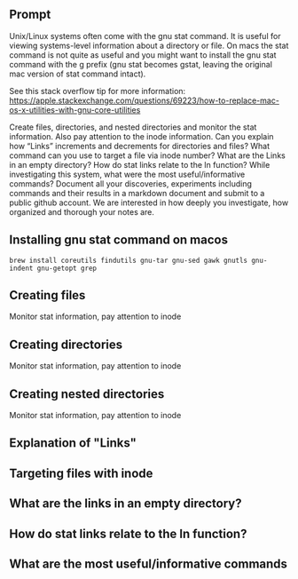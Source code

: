 ## Prompt
Unix/Linux systems often come with the gnu stat command. It is useful for viewing systems-level information about a directory or file. On macs the stat command is not quite as useful and you might want to install the gnu stat command with the g prefix (gnu stat becomes gstat, leaving the original mac version of stat command intact).  

See this stack overflow tip for more information:
https://apple.stackexchange.com/questions/69223/how-to-replace-mac-os-x-utilities-with-gnu-core-utilities

Create files, directories, and nested directories and monitor the stat information. Also pay attention to the inode information. Can you explain how “Links” increments and decrements for directories and files? What command can you use to target a file via inode number? What are the Links in an empty directory? How do stat links relate to the ln function? While investigating this system, what were the most useful/informative commands? Document all your discoveries, experiments including commands and their results in a markdown document and submit to a public github account. We are interested in how deeply you investigate, how organized and thorough your notes are.


## Installing gnu stat command on macos

```console
brew install coreutils findutils gnu-tar gnu-sed gawk gnutls gnu-indent gnu-getopt grep
```


## Creating files
Monitor stat information, pay attention to inode

## Creating directories
Monitor stat information, pay attention to inode

## Creating nested directories
Monitor stat information, pay attention to inode

## Explanation of "Links"

## Targeting files with inode

## What are the links in an empty directory?

## How do stat links relate to the ln function?

## What are the most useful/informative commands